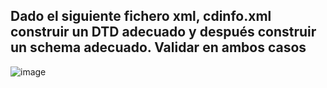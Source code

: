 ## Dado el siguiente fichero xml,   cdinfo.xml construir un DTD adecuado y después construir un schema adecuado. Validar  en ambos casos 

![image](https://github.com/user-attachments/assets/79563e6d-9837-4509-9504-09cc419dd60b)
